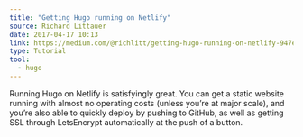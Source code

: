 ```yaml
---
title: "Getting Hugo running on Netlify"
source: Richard Littauer
date: 2017-04-17 10:13
link: https://medium.com/@richlitt/getting-hugo-running-on-netlify-947eb00a2cbd
type: Tutorial
tool:
  - hugo
---
```

Running Hugo on Netlify is satisfyingly great. You can get a static website running with almost no operating costs (unless you’re at major scale), and you’re also able to quickly deploy by pushing to GitHub, as well as getting SSL through LetsEncrypt automatically at the push of a button.